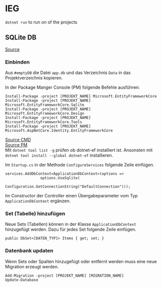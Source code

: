 # IEG

`dotnet run` to run on of the projects

## SQLite DB
[Source](https://nbarbettini.gitbooks.io/little-asp-net-core-book/content/chapters/use-a-database/)

### Einbinden
Aus `#emptyDB` die Datei `app.db` und das Verzeichnis `Data` in das Projektverzeichnis kopieren.

In der Package Manger Console (PM) folgende Befehle ausführen:
```
Install-Package -project [PROJEKT_NAME] Microsoft.EntityFrameworkCore
Install-Package -project [PROJEKT_NAME] Microsoft.EntityFrameworkCore.Sqlite
Install-Package -project [PROJEKT_NAME] Microsoft.EntityFrameworkCore.Design
Install-Package -project [PROJEKT_NAME] Microsoft.EntityFrameworkCore.Tools
Install-Package -project [PROJEKT_NAME] Microsoft.AspNetCore.Identity.EntityFrameworkCore
```


[Source CMD](https://docs.microsoft.com/en-us/ef/core/miscellaneous/cli/dotnet)  
[Source PM](https://docs.microsoft.com/en-us/ef/core/miscellaneous/cli/powershell)  
Mit `dotnet tool list -g` prüfen ob dotnet-ef installiert ist. Ansonsten mit `dotnet tool install --global dotnet-ef` installieren.

Im `Startup.cs` in der Methode `ConfigureServices` folgende Zeile einfügen.
````
services.AddDbContext<ApplicationDbContext>(options =>
                options.UseSqlite(
                    Configuration.GetConnectionString("DefaultConnection")));
````

Im Constructor der Controller einen Übergabeparameter vom Typ `ApplicationDbContext` ergänzen.

### Set (Tabelle) hinzufügen

Neue Sets (Tabellen) können in der Klasse `ApplicationDbContext` hinzugefügt werden. Dazu für jedes Set folgende Zeile einfügen.
````
public DbSet<[DATEN_TYP]> Items { get; set; }
````

### Datenbank updaten

Wenn Sets oder Spalten hinzugefügt oder entfernt werden muss eine neue Migration erzeugt werden.
````
Add-Migration -project [PROJEKT_NAME] [MIGRATION_NAME]
Update-Database
````
